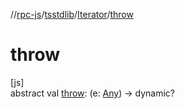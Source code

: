 //[rpc-js](../../../index.md)/[tsstdlib](../index.md)/[Iterator](index.md)/[throw](throw.md)

# throw

[js]\
abstract val [throw](throw.md): (e: [Any](https://kotlinlang.org/api/latest/jvm/stdlib/kotlin/-any/index.html)) -&gt; dynamic?

